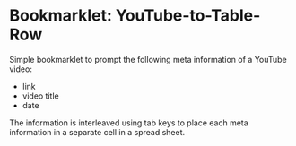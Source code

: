 # Bookmarklet: YouTube-to-Table-Row

Simple bookmarklet to prompt the following meta information of a YouTube video:
- link
- video title
- date

The information is interleaved using tab keys to place each meta information in a separate cell in a spread sheet.

